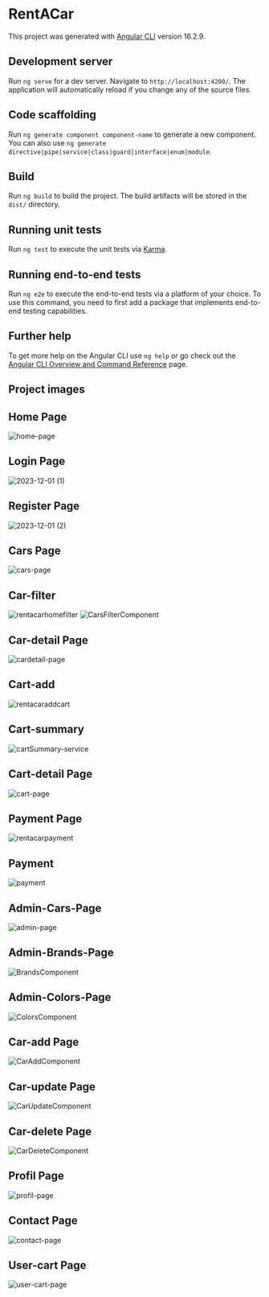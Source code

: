 # RentACar

This project was generated with [Angular CLI](https://github.com/angular/angular-cli) version 16.2.9.

## Development server

Run `ng serve` for a dev server. Navigate to `http://localhost:4200/`. The application will automatically reload if you change any of the source files.

## Code scaffolding

Run `ng generate component component-name` to generate a new component. You can also use `ng generate directive|pipe|service|class|guard|interface|enum|module`.

## Build

Run `ng build` to build the project. The build artifacts will be stored in the `dist/` directory.

## Running unit tests

Run `ng test` to execute the unit tests via [Karma](https://karma-runner.github.io).

## Running end-to-end tests

Run `ng e2e` to execute the end-to-end tests via a platform of your choice. To use this command, you need to first add a package that implements end-to-end testing capabilities.

## Further help

To get more help on the Angular CLI use `ng help` or go check out the [Angular CLI Overview and Command Reference](https://angular.io/cli) page.

## Project images
## Home Page
![home-page](https://github.com/birkankaraer/RentACar-Frontend/assets/139279313/8198bba2-e6b9-41d6-9f75-9597c6d93365)
## Login Page
![2023-12-01 (1)](https://github.com/birkankaraer/RentACar-Frontend/assets/139279313/7b0d5758-6d37-4098-9a02-552d5594eec3)
## Register Page
![2023-12-01 (2)](https://github.com/birkankaraer/RentACar-Frontend/assets/139279313/b1e7bdd9-17db-4b96-a801-41ec29ae0a25)
## Cars Page
![cars-page](https://github.com/birkankaraer/RentACar-Frontend/assets/139279313/2ef62a61-1b1e-4b9e-982f-ccca0cade18c)
## Car-filter
![rentacarhomefilter](https://github.com/birkankaraer/RentACar-Frontend/assets/139279313/ca18dfa3-15e8-4c4c-a3b5-330c1913a805)
![CarsFilterComponent](https://github.com/birkankaraer/RentACar-Frontend/assets/139279313/c3324f4f-65df-479e-b625-8cdd90196a84)
## Car-detail Page
![cardetail-page](https://github.com/birkankaraer/RentACar-Frontend/assets/139279313/2d7b58fb-3ddb-436d-9978-f651ce74e900)
## Cart-add
![rentacaraddcart](https://github.com/birkankaraer/RentACar-Frontend/assets/139279313/60252b05-c9a5-41d1-a0f4-37eeb63ff1c5)
## Cart-summary
![cartSummary-service](https://github.com/birkankaraer/RentACar-Frontend/assets/139279313/f9e55cd9-5893-4374-9aca-11cf4ba3c31b)
## Cart-detail Page
![cart-page](https://github.com/birkankaraer/RentACar-Frontend/assets/139279313/ac27dbed-542c-48a2-b6be-741e162aa3d7)
## Payment Page
![rentacarpayment](https://github.com/birkankaraer/RentACar-Frontend/assets/139279313/72cb7caa-afc3-493c-85ae-9e9185f1bf78)
## Payment
![payment](https://github.com/birkankaraer/RentACar-Frontend/assets/139279313/fb8637a2-05ba-4090-a239-4afaa0256949)
## Admin-Cars-Page
![admin-page](https://github.com/birkankaraer/RentACar-Frontend/assets/139279313/b4bbc40b-ba40-4646-83e6-2da8fe28ddba)
## Admin-Brands-Page
![BrandsComponent](https://github.com/birkankaraer/RentACar-Frontend/assets/139279313/a1a90626-35c9-415c-8ec6-2a7c6bb5710a)
## Admin-Colors-Page
![ColorsComponent](https://github.com/birkankaraer/RentACar-Frontend/assets/139279313/f635ce6e-6caf-4124-baad-3fa95f0e129a)
## Car-add Page
![CarAddComponent](https://github.com/birkankaraer/RentACar-Frontend/assets/139279313/ed9e7f88-354d-4438-b3d1-0ae656d2304d)
## Car-update Page
![CarUpdateComponent](https://github.com/birkankaraer/RentACar-Frontend/assets/139279313/6ac85424-a06e-4f68-b0e2-c1675a66d6b5)
## Car-delete Page
![CarDeleteComponent](https://github.com/birkankaraer/RentACar-Frontend/assets/139279313/ba4ec35c-76b0-41e9-9fc1-2dba4967bd0d)
## Profil Page
![profil-page](https://github.com/birkankaraer/RentACar-Frontend/assets/139279313/24910329-6c61-4965-9b84-9ee36ee2ec82)
## Contact Page
![contact-page](https://github.com/birkankaraer/RentACar-Frontend/assets/139279313/55ecd010-7cfd-4f59-848e-f115e4a6f3c3)
## User-cart Page
![user-cart-page](https://github.com/birkankaraer/RentACar-Frontend/assets/139279313/9cdb5d8e-3748-4954-a816-e6f99a524841)





